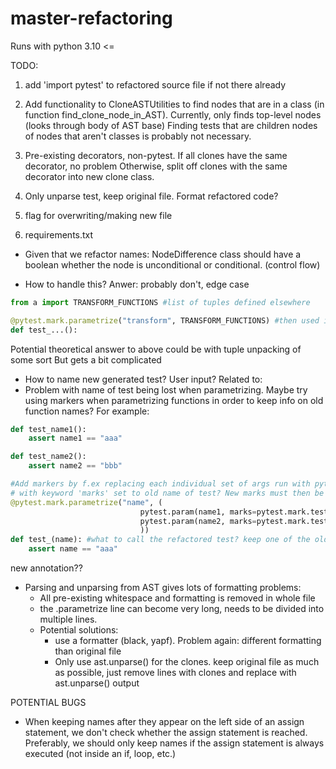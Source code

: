 # master-refactoring


Runs with python 3.10 <=


TODO:
1. add 'import pytest' to refactored source file if not there already

2. Add functionality to CloneASTUtilities to find nodes that are in a class (in function find_clone_node_in_AST). 
    Currently, only finds top-level nodes (looks through body of AST base)
    Finding tests that are children nodes of nodes that aren't classes is probably not necessary.

3. Pre-existing decorators, non-pytest.
    If all clones have the same decorator, no problem
    Otherwise, split off clones with the same decorator into new clone class.

4. Only unparse test, keep original file. Format refactored code?

5. flag for overwriting/making new file

6. requirements.txt

- Given that we refactor names: NodeDifference class should have a boolean whether the node is unconditional or conditional. (control flow)


- How to handle this? Anwer: probably don't, edge case
```python
from a import TRANSFORM_FUNCTIONS #list of tuples defined elsewhere

@pytest.mark.parametrize("transform", TRANSFORM_FUNCTIONS) #then used in annotation
def test_...():
```
Potential theoretical answer to above could be with tuple unpacking of some sort
But gets a bit complicated


- How to name new generated test? User input? Related to:
- Problem with name of test being lost when parametrizing. Maybe try using markers when parametrizing functions in order to keep info on old function names? For example:
```python
def test_name1():
    assert name1 == "aaa"

def test_name2():
    assert name2 == "bbb"

#Add markers by f.ex replacing each individual set of args run with pytest.param, 
# with keyword 'marks' set to old name of test? New marks must then be added in pytest.ini file
@pytest.mark.parametrize("name", (
                             pytest.param(name1, marks=pytest.mark.test_name1),
                             pytest.param(name2, marks=pytest.mark.test_name2)
                             ))
def test_(name): #what to call the refactored test? keep one of the old names? generate name?
    assert name == "aaa"

```

new annotation?? 

- Parsing and unparsing from AST gives lots of formatting problems:
    - All pre-existing whitespace and formatting is removed in whole file
    - the .parametrize line can become very long, needs to be divided into multiple lines.
    - Potential solutions: 
        - use a formatter (black, yapf). Problem again: different formatting than original file
        - Only use ast.unparse() for the clones. keep original file as much as possible, just remove lines with clones and replace with ast.unparse() output



POTENTIAL BUGS

- When keeping names after they appear on the left side of an assign statement, we don't check whether the assign statement is reached. Preferably, we should only keep names if the assign statement is always executed (not inside an if, loop, etc.)  
